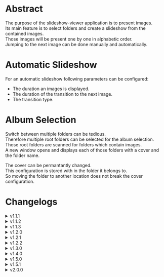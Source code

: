 # Abstract

The purpose of the slideshow-viewer application is to present images.  
Its main feature is to select folders and create a slideshow from the contained images.  
Those images will be present one by one in alphabetic order.  
Jumping to the next image can be done manually and automatically.

# Automatic Slideshow

For an automatic slideshow following parameters can be configured:

- The duration an images is displayed.
- The duration of the transition to the next image.
- The transition type.

# Album Selection

Switch between multiple folders can be tedious.  
Therefore multiple root folders can be selected for the album selection.  
Those root folders are scanned for folders which contain images.  
A new window opens and displays each of those folders with a cover and the folder name.  

The cover can be permantantly changed.  
This configuration is stored with in the folder it belongs to.  
So moving the folder to another location does not break the cover configuration.

# Changelogs

<details>
    <summary>v1.1.1</summary>
    !INCLUDE "doc/v1.1.1/changelog.md"
</details>

<details>
    <summary>v1.1.2</summary>
    !INCLUDE "doc/v1.1.2/changelog.md"
</details>

<details>
    <summary>v1.1.3</summary>
    !INCLUDE "doc/v1.1.3/changelog.md"
</details>

<details>
    <summary>v1.2.0</summary>
    !INCLUDE "doc/v1.2.0/changelog.md"
</details>

<details>
    <summary>v1.2.1</summary>
    !INCLUDE "doc/v1.2.1/changelog.md"
</details>

<details>
    <summary>v1.2.2</summary>
    !INCLUDE "doc/v1.2.2/changelog.md"
</details>

<details>
    <summary>v1.3.0</summary>
    !INCLUDE "doc/v1.3.0/changelog.md"
</details>

<details>
    <summary>v1.4.0</summary>
    !INCLUDE "doc/v1.4.0/changelog.md"
</details>

<details>
    <summary>v1.5.0</summary>
    !INCLUDE "doc/v1.5.0/changelog.md"
</details>

<details>
    <summary>v1.5.1</summary>
    !INCLUDE "doc/v1.5.1/changelog.md"
</details>

<details>
    <summary>v2.0.0</summary>
    !INCLUDE "doc/v2.0.0/changelog.md"
</details>